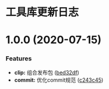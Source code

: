 # 工具库更新日志

# 1.0.0 (2020-07-15)


### Features

* **clip:** 组合发布包 ([bed32df](https://github.com/PKaPI/utils-cli/commit/bed32df4f308b5c7d0eced97c5f5903c3ca2aaf5))
* **commit:** 优化commit规范 ([c243c45](https://github.com/PKaPI/utils-cli/commit/c243c4577b82636456478c63941477fcb693041b))

